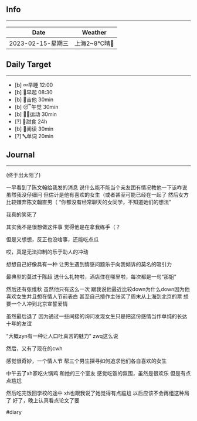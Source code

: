 ## Info
***
| Date        | Weather |
| ----------- | ------- |
| 2023-02-15-星期三 | 上海2~8℃晴🔆        |


## Daily Target 
***

- [b] 💤早睡   12:00
- [b] 🌅早起    08:30
- [b] 🎵吉他    30min
- [b] 😴午觉    30min
- [b] 🏃‍♀️运动    30min
- [?] 🚫甜食    24h
- [b] 📖阅读    30min
- [?] 🔤单词    20min  


##  Journal
***
(终于出太阳了)

一早看到了陈文翰给我发的消息
说什么能不能当个亲友团有情况教他一下该咋说
虽然我没仔细问
但估计是他有喜欢的女生（或者甚至可能已经在一起了
然后女方比较嫌弃陈文翰直男（
“你都没有经常聊天的女同学，不知道她们的想法”

我真的笑死了

其实我不是很想做这件事
觉得他是在拿我练手（？

但是又想想，反正也没啥事，还能吃点瓜

哎，真是无法抑制的乐于助人的冲动

想想自己好像具有一种
让男生遇到情感问题乐于向我倾诉的莫名的吸引力

最典型的莫过于陈超
送什么礼物啦，酒店住在哪里啦，每次都是一句“那姐”

然后还有张维秋
虽然他只有这么一次
跟我说他最近比较down为什么down因为他喜欢女生并且想在情人节前表白
甚至自己擅作主张买了周末从上海到北京的票
想要一个人冲到北京宣誓爱情

虽然最后退了
因为通过一些间接的询问发现女生只是把这份感情当作单纯的长达十年的友谊

“大概zyn有一种让人口吐真言的魅力”
zwq这么说

然后，又有了现在的cwh

感觉很奇妙，一个情人节
帮三个男生探寻如何追求他们各自喜欢的女生


中午去了xh家吃火锅鸡
和她的三个室友
感觉吃饭的氛围，虽然是很欢乐
但是有点点尴尬

然后吃完饭回学校的途中
xh也跟我说了她觉得有点尴尬
以后应该不会再组这种局了
好了，晚上认真看点论文了要





#diary